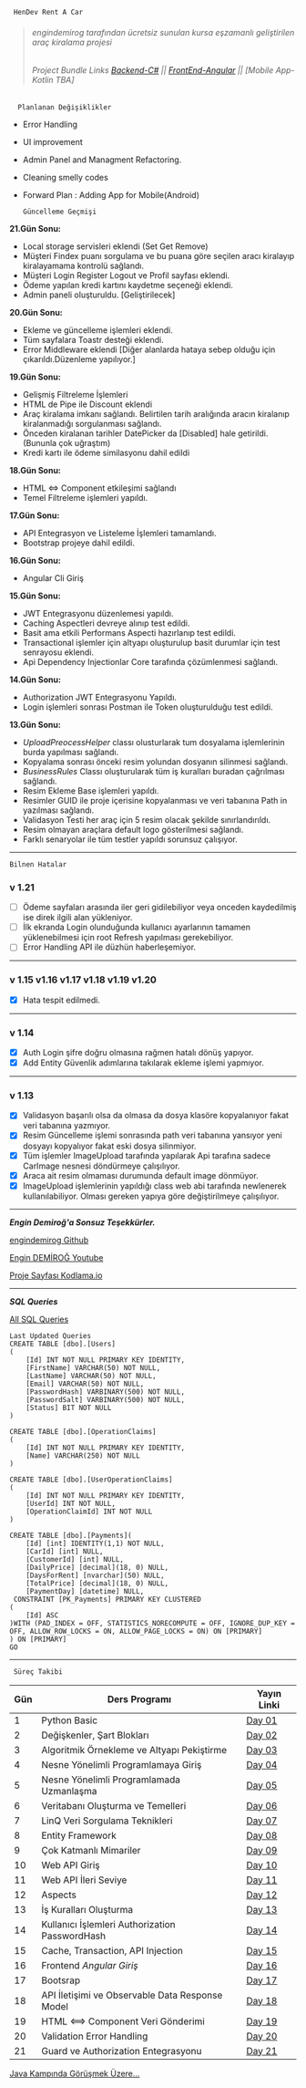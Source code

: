      HenDev Rent A Car

> ###### *engindemirog tarafından ücretsiz sunulan kursa eşzamanlı geliştirilen araç kiralama projesi*
> ###### *Project Bundle Links [Backend-C#](https://github.com/henimex/ReCapProject) || [FrontEnd-Angular](https://github.com/henimex/RecapProject-FrontEnd) || [Mobile App-Kotlin TBA]*

      Planlanan Değişiklikler
- Error Handling
- UI improvement
- Admin Panel and Managment Refactoring.
- Cleaning smelly codes
- Forward Plan : Adding App for Mobile(Android)

      Güncelleme Geçmişi
**21.Gün Sonu:**
- Local storage servisleri eklendi (Set Get Remove)
- Müşteri Findex puanı sorgulama ve bu puana göre seçilen aracı kiralayıp kiralayamama kontrolü sağlandı.
- Müşteri Login Register Logout ve Profil sayfası eklendi.
- Ödeme yapılan kredi kartını kaydetme seçeneği eklendi.
- Admin paneli oluşturuldu. [Geliştirilecek]

**20.Gün Sonu:**
- Ekleme ve güncelleme işlemleri eklendi.
- Tüm sayfalara Toastr desteği eklendi.
- Error Middleware eklendi [Diğer alanlarda hataya sebep olduğu için çıkarıldı.Düzenleme yapılıyor.]

**19.Gün Sonu:**
- Gelişmiş Filtreleme İşlemleri
- HTML de Pipe ile Discount eklendi
- Araç kiralama imkanı sağlandı. Belirtilen tarih aralığında aracın kiralanıp kiralanmadığı sorgulanması sağlandı.
- Önceden kiralanan tarihler DatePicker da [Disabled] hale getirildi. (Bununla çok uğraştım)
- Kredi kartı ile ödeme similasyonu dahil edildi

**18.Gün Sonu:**
- HTML <=> Component etkileşimi sağlandı
- Temel Filtreleme işlemleri yapıldı.

**17.Gün Sonu:**
- API Entegrasyon ve Listeleme İşlemleri tamamlandı.
- Bootstrap projeye dahil edildi.

**16.Gün Sonu:**
- Angular Cli Giriş

**15.Gün Sonu:**
- JWT Entegrasyonu düzenlemesi yapıldı.
- Caching Aspectleri devreye alınıp test edildi.
- Basit ama etkili Performans Aspecti hazırlanıp test edildi.
- Transactional işlemler için altyapı oluşturulup basit durumlar için test senrayosu eklendi.
- Api Dependency Injectionlar Core tarafında çözümlenmesi sağlandı.

**14.Gün Sonu:**
- Authorization JWT Entegrasyonu Yapıldı.
- Login işlemleri sonrası Postman ile Token oluşturulduğu test edildi.

**13.Gün Sonu:**
- *UploadPreocessHelper* classı olusturlarak tum dosyalama işlemlerinin burda yapılması sağlandı.
- Kopyalama sonrası önceki resim yolundan dosyanın silinmesi sağlandı.
- *BusinessRules*  Classı oluşturularak tüm iş kuralları buradan çağrılması sağlandı.
- Resim Ekleme Base işlemleri yapıldı.
- Resimler GUID ile proje içerisine kopyalanması ve veri tabanına Path in yazılması sağlandı.
- Validasyon Testi her araç için 5 resim olacak şekilde sınırlandırıldı.
- Resim olmayan araçlara default logo gösterilmesi sağlandı.
- Farklı senaryolar ile tüm testler yapıldı sorunsuz çalışıyor.

----------

    Bilnen Hatalar
### v 1.21
 - [ ] Ödeme sayfaları arasında iler geri gidilebiliyor veya onceden kaydedilmiş ise direk ilgili alan yükleniyor.
 - [ ] İlk ekranda Login olunduğunda kullanıcı ayarlarının tamamen yüklenebilmesi için root Refresh yapılması gerekebiliyor.
 - [ ] Error Handling API ile düzhün haberleşemiyor.
 ---
### v 1.15 v1.16 v1.17 v1.18 v1.19 v1.20
 - [X] Hata tespit edilmedi.
 ---
### v 1.14
 - [X] Auth Login şifre doğru olmasına rağmen hatalı dönüş yapıyor.
 - [X] Add Entity Güvenlik adımlarına takılarak ekleme işlemi yapmıyor.
 ---
### v 1.13
- [X] Validasyon başarılı olsa da olmasa da dosya klasöre kopyalanıyor fakat veri tabanına yazmıyor.
- [X] Resim Güncelleme işlemi sonrasında path veri tabanına yansıyor yeni dosyayı kopyalıyor fakat eski dosya silinmiyor.
- [X] Tüm işlemler ImageUpload tarafında yapılarak Api tarafına sadece CarImage nesnesi döndürmeye çalışılıyor.
- [X] Araca ait resim olmaması durumunda default image dönmüyor.
- [X] ImageUpload işlemlerinin yapıldığı class web abi tarafında newlenerek kullanılabiliyor. Olması gereken yapıya göre değiştirilmeye çalışılıyor.

---
***Engin Demiroğ'a Sonsuz Teşekkürler.***

[engindemirog Github](https://github.com/engindemirog)

[Engin DEMİROĞ Youtube](https://www.youtube.com/channel/UCRjiquPh4mjPNoOV9eCilXQ)

[Proje Sayfası Kodlama.io](https://www.kodlama.io)

----

***SQL Queries***

[All SQL Queries](https://github.com/henimex/ReCapProject/blob/master/SQL%20Queries.sql)
	
	Last Updated Queries
	CREATE TABLE [dbo].[Users]
	(
	    [Id] INT NOT NULL PRIMARY KEY IDENTITY, 
	    [FirstName] VARCHAR(50) NOT NULL, 
	    [LastName] VARCHAR(50) NOT NULL, 
	    [Email] VARCHAR(50) NOT NULL, 
	    [PasswordHash] VARBINARY(500) NOT NULL, 
	    [PasswordSalt] VARBINARY(500) NOT NULL, 
	    [Status] BIT NOT NULL
	)

	CREATE TABLE [dbo].[OperationClaims]
	(
	    [Id] INT NOT NULL PRIMARY KEY IDENTITY, 
	    [Name] VARCHAR(250) NOT NULL
	)

	CREATE TABLE [dbo].[UserOperationClaims]
	(
	    [Id] INT NOT NULL PRIMARY KEY IDENTITY, 
	    [UserId] INT NOT NULL, 
	    [OperationClaimId] INT NOT NULL
	)

	CREATE TABLE [dbo].[Payments](
		[Id] [int] IDENTITY(1,1) NOT NULL,
		[CarId] [int] NULL,
		[CustomerId] [int] NULL,
		[DailyPrice] [decimal](18, 0) NULL,
		[DaysForRent] [nvarchar](50) NULL,
		[TotalPrice] [decimal](18, 0) NULL,
		[PaymentDay] [datetime] NULL,
	 CONSTRAINT [PK_Payments] PRIMARY KEY CLUSTERED 
	(
		[Id] ASC
	)WITH (PAD_INDEX = OFF, STATISTICS_NORECOMPUTE = OFF, IGNORE_DUP_KEY = OFF, ALLOW_ROW_LOCKS = ON, ALLOW_PAGE_LOCKS = ON) ON [PRIMARY]
	) ON [PRIMARY]
	GO



----

     Süreç Takibi
| Gün | Ders Programı | Yayın Linki|
|--|--|--|
| 1 | Python Basic | [Day 01](https://www.youtube.com/watch?v=S_A_VVSQdpU&list=PLqG356ExoxZVN7rC0KmMo0lvECK97VRZg&ab_channel=EnginDemiro%C4%9F)
| 2 | Değişkenler, Şart Blokları | [Day 02](https://www.youtube.com/watch?v=FB7VUYLyl1I&list=PLqG356ExoxZVN7rC0KmMo0lvECK97VRZg&index=2&ab_channel=EnginDemiro%C4%9F)
| 3 | Algoritmik Örnekleme ve Altyapı Pekiştirme | [Day 03](https://www.youtube.com/watch?v=1j68gb1-qOw&list=PLqG356ExoxZVN7rC0KmMo0lvECK97VRZg&index=3&ab_channel=EnginDemiro%C4%9F)
| 4 | Nesne Yönelimli Programlamaya Giriş |[Day 04](https://www.youtube.com/watch?v=G0sOB_-WkyI&list=PLqG356ExoxZVN7rC0KmMo0lvECK97VRZg&index=4&ab_channel=EnginDemiro%C4%9F)
| 5 | Nesne Yönelimli Programlamada Uzmanlaşma |[Day 05](https://www.youtube.com/watch?v=MU_YQtgdkKA&list=PLqG356ExoxZVN7rC0KmMo0lvECK97VRZg&index=5&ab_channel=EnginDemiro%C4%9F)
| 6 | Veritabanı Oluşturma ve Temelleri |[Day 06](https://www.youtube.com/watch?v=r_pbdopB4LU&list=PLqG356ExoxZVN7rC0KmMo0lvECK97VRZg&index=6&ab_channel=EnginDemiro%C4%9F)
| 7 | LinQ Veri Sorgulama Teknikleri |[Day 07](https://www.youtube.com/watch?v=qBQOqh844Mo&list=PLqG356ExoxZVN7rC0KmMo0lvECK97VRZg&index=7&ab_channel=EnginDemiro%C4%9F)
| 8 | Entity Framework |[Day 08](https://www.youtube.com/watch?v=ow-EHetuNAU&list=PLqG356ExoxZVN7rC0KmMo0lvECK97VRZg&index=8&ab_channel=EnginDemiro%C4%9F)
| 9 | Çok Katmanlı Mimariler |[Day 09](https://www.youtube.com/watch?v=Hgqqoycoh9c&list=PLqG356ExoxZVN7rC0KmMo0lvECK97VRZg&index=9&ab_channel=EnginDemiro%C4%9F)
| 10 | Web API Giriş |[Day 10](https://www.youtube.com/watch?v=NlAj9dT3MiA&list=PLqG356ExoxZVN7rC0KmMo0lvECK97VRZg&index=10&ab_channel=EnginDemiro%C4%9F)
| 11 | Web API İleri Seviye |[Day 11](https://www.youtube.com/watch?v=LZqMmvgCNx0&list=PLqG356ExoxZVN7rC0KmMo0lvECK97VRZg&index=11&ab_channel=EnginDemiro%C4%9F)
| 12 | Aspects |[Day 12](https://www.youtube.com/watch?v=cSmUHlnHOXI&list=PLqG356ExoxZVN7rC0KmMo0lvECK97VRZg&index=12&ab_channel=EnginDemiro%C4%9F)
| 13 | İş Kuralları Oluşturma|[Day 13](https://www.youtube.com/watch?v=zdpPm7Q6YE0&list=PLqG356ExoxZVN7rC0KmMo0lvECK97VRZg&index=13&ab_channel=EnginDemiro%C4%9F)
| 14 | Kullanıcı İşlemleri Authorization PasswordHash|[Day 14](https://www.youtube.com/watch?v=2DchBG--kAs&ab_channel=EnginDemiro%C4%9F)
| 15 | Cache, Transaction, API Injection |[Day 15](https://www.youtube.com/watch?v=mbl4BjQMX78&ab_channel=EnginDemiro%C4%9F)
| 16 | Frontend *Angular Giriş* |[Day 16](https://www.youtube.com/watch?v=f_r8SkLWgBI&ab_channel=EnginDemiro%C4%9F)
| 17 | Bootsrap |[Day 17](https://www.youtube.com/watch?v=2fzL2LDamvM&ab_channel=EnginDemiro%C4%9F)
| 18 | API İletişimi ve Observable Data Response Model |[Day 18](https://www.youtube.com/watch?v=3xaRghmo-kU&t=9377s&ab_channel=EnginDemiro%C4%9F)
| 19 | HTML <==> Component Veri Gönderimi |[Day 19](https://www.youtube.com/watch?v=-VVVDswfEJw&t=5776s&ab_channel=EnginDemiro%C4%9F)
| 20 | Validation Error Handling |[Day 20](https://www.youtube.com/watch?v=Sb1ZpVlS8LA&t=8863s&ab_channel=EnginDemiro%C4%9F)
| 21 | Guard ve Authorization Entegrasyonu |[Day 21](https://www.youtube.com/watch?v=obK-YEOuVgY&ab_channel=EnginDemiro%C4%9F)

[Java Kampında Görüşmek Üzere...](https://www.kodlama.io/)
